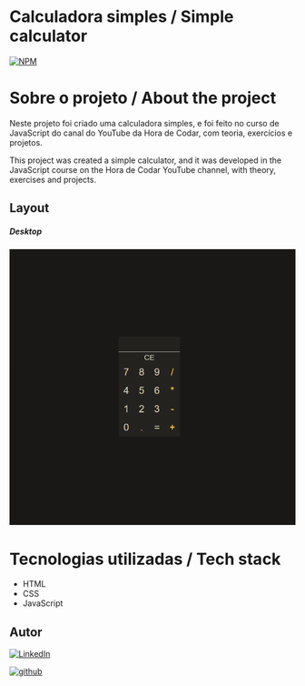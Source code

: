 # Calculadora simples / Simple calculator
[![NPM](https://img.shields.io/npm/l/react)](./LICENSE)

# Sobre o projeto / About the project

Neste projeto foi criado uma calculadora simples, e foi feito no curso de JavaScript do canal do YouTube da Hora de Codar, com teoria, exercícios e projetos.

This project was created a simple calculator, and it was developed in the JavaScript course on the Hora de Codar YouTube channel, with theory, exercises and projects.

## Layout
##### Desktop
![screen1](./assets/simple_calculator_screenshot.png)

# Tecnologias utilizadas / Tech stack
- HTML
- CSS
- JavaScript

## Autor

[![LinkedIn](https://img.shields.io/badge/-Rafael%20Nascimento-000099?style=flat&logo=linkedin)](https://www.linkedin.com/in/rafaelvnascimento/)

[![github](https://img.shields.io/badge/-Rafael%20Nascimento-000000?style=flat&logo=github)](https://www.linkedin.com/in/rafaelvnascimento/)
